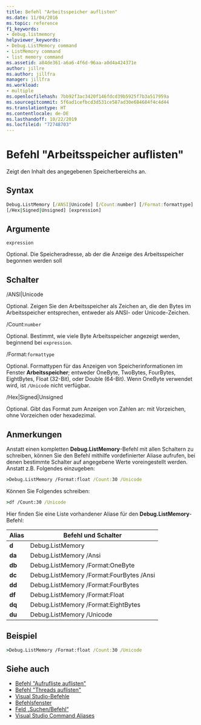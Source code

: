```yaml
---
title: Befehl "Arbeitsspeicher auflisten"
ms.date: 11/04/2016
ms.topic: reference
f1_keywords:
- debug.listmemory
helpviewer_keywords:
- Debug.ListMemory command
- ListMemory command
- list memory command
ms.assetid: a84de361-a6a6-4f6d-96aa-a0d4a424371e
author: jillre
ms.author: jillfra
manager: jillfra
ms.workload:
- multiple
ms.openlocfilehash: 7bb92f3ac3420f146fdcd39b5925f7b3a517959a
ms.sourcegitcommit: 5f6ad1cefbcd3d531ce587ad30e684684f4c4d44
ms.translationtype: HT
ms.contentlocale: de-DE
ms.lasthandoff: 10/22/2019
ms.locfileid: "72748703"
---
```

# <a name="list-memory-command"></a>Befehl "Arbeitsspeicher auflisten"
Zeigt den Inhalt des angegebenen Speicherbereichs an.

## <a name="syntax"></a>Syntax

```cmd
Debug.ListMemory [/ANSI|Unicode] [/Count:number] [/Format:formattype]
[/Hex|Signed|Unsigned] [expression]
```

## <a name="arguments"></a>Argumente
`expression`

Optional. Die Speicheradresse, ab der die Anzeige des Arbeitsspeicher begonnen werden soll

## <a name="switches"></a>Schalter
/ANSI|Unicode

Optional. Zeigen Sie den Arbeitsspeicher als Zeichen an, die den Bytes im Arbeitsspeicher entsprechen, entweder als ANSI- oder Unicode-Zeichen.

/Count:`number`

Optional. Bestimmt, wie viele Byte Arbeitsspeicher angezeigt werden, beginnend bei `expression`.

/Format:`formattype`

Optional. Formattypen für das Anzeigen von Speicherinformationen im Fenster **Arbeitsspeicher**; entweder OneByte, TwoBytes, FourBytes, EightBytes, Float (32-Bit), oder Double (64-Bit). Wenn OneByte verwendet wird, ist `/Unicode` nicht verfügbar.

/Hex|Signed|Unsigned

Optional. Gibt das Format zum Anzeigen von Zahlen an: mit Vorzeichen, ohne Vorzeichen oder hexadezimal.

## <a name="remarks"></a>Anmerkungen
Anstatt einen kompletten **Debug.ListMemory**-Befehl mit allen Schaltern zu schreiben, können Sie den Befehl mithilfe vordefinierter Aliase aufrufen, bei denen bestimmte Schalter auf angegebene Werte voreingestellt werden. Anstatt z.B. Folgendes einzugeben:

```cmd
>Debug.ListMemory /Format:float /Count:30 /Unicode
```

Können Sie Folgendes schreiben:

```cmd
>df /Count:30 /Unicode
```

Hier finden Sie eine Liste vorhandener Aliase für den **Debug.ListMemory**-Befehl:

|Alias|Befehl und Schalter|
|-----------| - |
|**d**|Debug.ListMemory|
|**da**|Debug.ListMemory /Ansi|
|**db**|Debug.ListMemory /Format:OneByte|
|**dc**|Debug.ListMemory /Format:FourBytes /Ansi|
|**dd**|Debug.ListMemory /Format:FourBytes|
|**df**|Debug.ListMemory /Format:Float|
|**dq**|Debug.ListMemory /Format:EightBytes|
|**du**|Debug.ListMemory /Unicode|

## <a name="example"></a>Beispiel

```cmd
>Debug.ListMemory /Format:float /Count:30 /Unicode
```

## <a name="see-also"></a>Siehe auch

- [Befehl "Aufrufliste auflisten"](../../ide/reference/list-call-stack-command.md)
- [Befehl "Threads auflisten"](../../ide/reference/list-threads-command.md)
- [Visual Studio-Befehle](../../ide/reference/visual-studio-commands.md)
- [Befehlsfenster](../../ide/reference/command-window.md)
- [Feld „Suchen/Befehl“](../../ide/find-command-box.md)
- [Visual Studio Command Aliases](../../ide/reference/visual-studio-command-aliases.md)